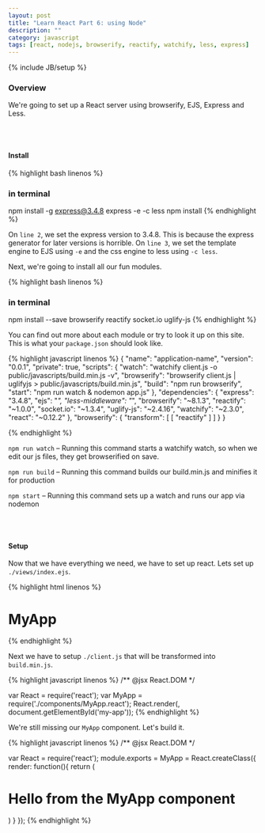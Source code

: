 ```yaml
---
layout: post
title: "Learn React Part 6: using Node"
description: ""
category: javascript
tags: [react, nodejs, browserify, reactify, watchify, less, express]
---
```

{% include JB/setup %}

<!-- Overview -->
<h3>Overview</h3>


We're going to set up a React server using browserify, EJS, Express and Less.

<!-- Part 1: Install -->
<br /><br />
<h4>Install</h4>

<!-- Code -->
{% highlight bash linenos %}
### in terminal ###
npm install -g express@3.4.8
express -e -c less
npm install
{% endhighlight %}
<!-- /Code -->

On `line 2`, we set the express version to 3.4.8. This is because the express generator for later versions is horrible. On `line 3`, we set the template engine to EJS using `-e` and the css engine to less using `-c less`.

Next, we're going to install all our fun modules.

<!-- Code -->
{% highlight bash linenos %}
### in terminal ###
npm install --save browserify reactify socket.io uglify-js
{% endhighlight %}
<!-- /Code -->

You can find out more about each module or try to look it up on this site. This is what your `package.json` should look like.

<!-- Code -->
{% highlight javascript linenos %}
{
  "name": "application-name",
  "version": "0.0.1",
  "private": true,
  "scripts": {
    "watch": "watchify client.js -o public/javascripts/build.min.js -v",
    "browserify": "browserify client.js | uglifyjs > public/javascripts/build.min.js",
    "build": "npm run browserify",
    "start": "npm run watch & nodemon app.js"
  },
  "dependencies": {
    "express": "3.4.8",
    "ejs": "*",
    "less-middleware": "*",
    "browserify": "~8.1.3",
    "reactify": "~1.0.0",
    "socket.io": "~1.3.4",
    "uglify-js": "~2.4.16",
    "watchify": "~2.3.0",
    "react": "~0.12.2"
  },
  "browserify": {
    "transform": [
      [
        "reactify"
      ]
    ]
  }
}

{% endhighlight %}
<!-- /Code -->

`npm run watch` – Running this command starts a watchify watch, so when we edit our js files, they get browserified on save.

`npm run build` – Running this command builds our build.min.js and minifies it for production

`npm start` – Running this command sets up a watch and runs our app via nodemon


<br /><br />

<!-- Part 2: Setup -->
<h4>Setup</h4>

Now that we have everything we need, we have to set up react. Lets set up `./views/index.ejs`.

<!-- Code -->
{% highlight html linenos %}
<!DOCTYPE html>
<html>
  <head>
    <title>MyApp</title>
    <link rel='stylesheet' href='/stylesheets/style.css' />
  </head>
  <body>
    <h1>MyApp</h1>
    <section id="my-app"></section>
    <script type="text/javascript" src="/javascripts/build.min.js"></script>
  </body>
</html>
{% endhighlight %}
<!-- Code -->


Next we have to setup `./client.js` that will be transformed into `build.min.js`.


<!-- Code -->
{% highlight javascript linenos %}
/** @jsx React.DOM */

var React = require('react');
var MyApp = require('./components/MyApp.react');
React.render(<MyApp />, document.getElementById('my-app'));
{% endhighlight %}
<!-- /Code -->

We're still missing our `MyApp` component. Let's build it.

<!-- Code -->
{% highlight javascript linenos %}
/** @jsx React.DOM */

var React = require('react');
module.exports = MyApp = React.createClass({
  render: function(){
    return (
      <h1>Hello from the MyApp component</h1>
    )
  }
});
{% endhighlight %}
<!-- /Code -->